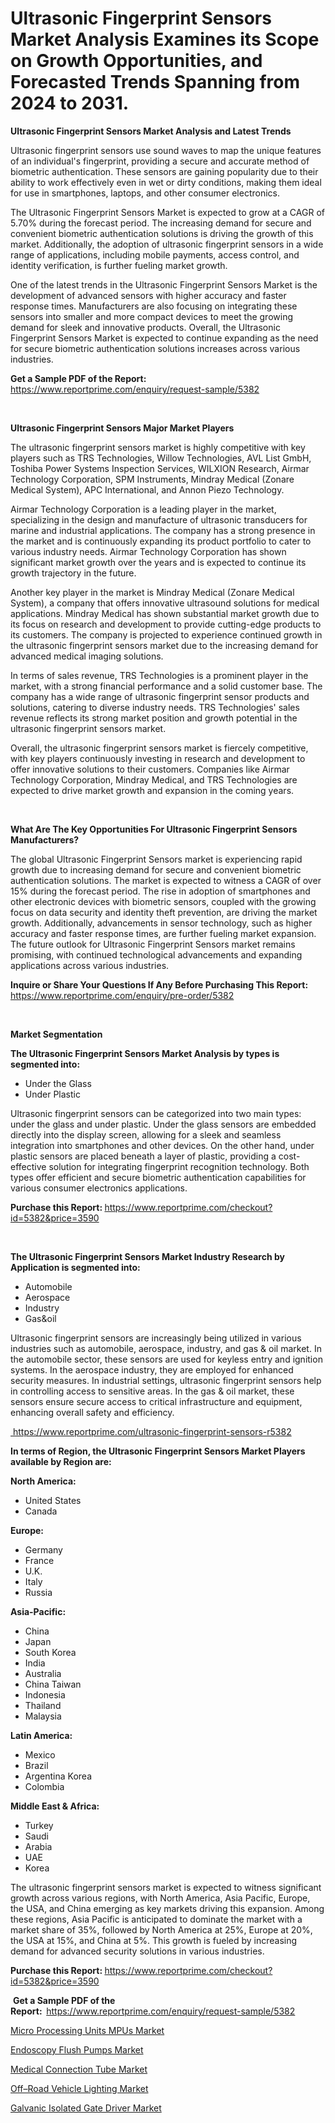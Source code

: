 <p><h1>Ultrasonic Fingerprint Sensors Market Analysis Examines its Scope on Growth Opportunities, and Forecasted Trends Spanning from 2024 to 2031.</h1></p><p><strong>Ultrasonic Fingerprint Sensors Market Analysis and Latest Trends</strong></p>
<p><p>Ultrasonic fingerprint sensors use sound waves to map the unique features of an individual's fingerprint, providing a secure and accurate method of biometric authentication. These sensors are gaining popularity due to their ability to work effectively even in wet or dirty conditions, making them ideal for use in smartphones, laptops, and other consumer electronics.</p><p>The Ultrasonic Fingerprint Sensors Market is expected to grow at a CAGR of 5.70% during the forecast period. The increasing demand for secure and convenient biometric authentication solutions is driving the growth of this market. Additionally, the adoption of ultrasonic fingerprint sensors in a wide range of applications, including mobile payments, access control, and identity verification, is further fueling market growth.</p><p>One of the latest trends in the Ultrasonic Fingerprint Sensors Market is the development of advanced sensors with higher accuracy and faster response times. Manufacturers are also focusing on integrating these sensors into smaller and more compact devices to meet the growing demand for sleek and innovative products. Overall, the Ultrasonic Fingerprint Sensors Market is expected to continue expanding as the need for secure biometric authentication solutions increases across various industries.</p></p>
<p><strong>Get a Sample PDF of the Report:&nbsp;</strong> <a href="https://www.reportprime.com/enquiry/request-sample/5382">https://www.reportprime.com/enquiry/request-sample/5382</a></p>
<p>&nbsp;</p>
<p><strong>Ultrasonic Fingerprint Sensors Major Market Players</strong></p>
<p><p>The ultrasonic fingerprint sensors market is highly competitive with key players such as TRS Technologies, Willow Technologies, AVL List GmbH, Toshiba Power Systems Inspection Services, WILXION Research, Airmar Technology Corporation, SPM Instruments, Mindray Medical (Zonare Medical System), APC International, and Annon Piezo Technology. </p><p>Airmar Technology Corporation is a leading player in the market, specializing in the design and manufacture of ultrasonic transducers for marine and industrial applications. The company has a strong presence in the market and is continuously expanding its product portfolio to cater to various industry needs. Airmar Technology Corporation has shown significant market growth over the years and is expected to continue its growth trajectory in the future.</p><p>Another key player in the market is Mindray Medical (Zonare Medical System), a company that offers innovative ultrasound solutions for medical applications. Mindray Medical has shown substantial market growth due to its focus on research and development to provide cutting-edge products to its customers. The company is projected to experience continued growth in the ultrasonic fingerprint sensors market due to the increasing demand for advanced medical imaging solutions.</p><p>In terms of sales revenue, TRS Technologies is a prominent player in the market, with a strong financial performance and a solid customer base. The company has a wide range of ultrasonic fingerprint sensor products and solutions, catering to diverse industry needs. TRS Technologies' sales revenue reflects its strong market position and growth potential in the ultrasonic fingerprint sensors market.</p><p>Overall, the ultrasonic fingerprint sensors market is fiercely competitive, with key players continuously investing in research and development to offer innovative solutions to their customers. Companies like Airmar Technology Corporation, Mindray Medical, and TRS Technologies are expected to drive market growth and expansion in the coming years.</p></p>
<p>&nbsp;</p>
<p><strong>What Are The Key Opportunities For Ultrasonic Fingerprint Sensors Manufacturers?</strong></p>
<p><p>The global Ultrasonic Fingerprint Sensors market is experiencing rapid growth due to increasing demand for secure and convenient biometric authentication solutions. The market is expected to witness a CAGR of over 15% during the forecast period. The rise in adoption of smartphones and other electronic devices with biometric sensors, coupled with the growing focus on data security and identity theft prevention, are driving the market growth. Additionally, advancements in sensor technology, such as higher accuracy and faster response times, are further fueling market expansion. The future outlook for Ultrasonic Fingerprint Sensors market remains promising, with continued technological advancements and expanding applications across various industries.</p></p>
<p><strong>Inquire or Share Your Questions If Any Before Purchasing This Report:</strong> <a href="https://www.reportprime.com/enquiry/pre-order/5382">https://www.reportprime.com/enquiry/pre-order/5382</a></p>
<p>&nbsp;</p>
<p><strong>Market Segmentation</strong></p>
<p><strong>The Ultrasonic Fingerprint Sensors Market Analysis by types is segmented into:</strong></p>
<p><ul><li>Under the Glass</li><li>Under Plastic</li></ul></p>
<p><p>Ultrasonic fingerprint sensors can be categorized into two main types: under the glass and under plastic. Under the glass sensors are embedded directly into the display screen, allowing for a sleek and seamless integration into smartphones and other devices. On the other hand, under plastic sensors are placed beneath a layer of plastic, providing a cost-effective solution for integrating fingerprint recognition technology. Both types offer efficient and secure biometric authentication capabilities for various consumer electronics applications.</p></p>
<p><strong>Purchase this Report:&nbsp;</strong><a href="https://www.reportprime.com/checkout?id=5382&price=3590">https://www.reportprime.com/checkout?id=5382&price=3590</a></p>
<p>&nbsp;</p>
<p><strong>The Ultrasonic Fingerprint Sensors Market Industry Research by Application is segmented into:</strong></p>
<p><ul><li>Automobile</li><li>Aerospace</li><li>Industry</li><li>Gas&oil</li></ul></p>
<p><p>Ultrasonic fingerprint sensors are increasingly being utilized in various industries such as automobile, aerospace, industry, and gas & oil market. In the automobile sector, these sensors are used for keyless entry and ignition systems. In the aerospace industry, they are employed for enhanced security measures. In industrial settings, ultrasonic fingerprint sensors help in controlling access to sensitive areas. In the gas & oil market, these sensors ensure secure access to critical infrastructure and equipment, enhancing overall safety and efficiency.</p></p>
<p><a href="https://www.reportprime.com/ultrasonic-fingerprint-sensors-r5382">&nbsp;https://www.reportprime.com/ultrasonic-fingerprint-sensors-r5382</a></p>
<p><strong>In terms of Region, the Ultrasonic Fingerprint Sensors Market Players available by Region are:</strong></p>
<p>
    <p> <strong> North America: </strong>
        <ul>
            <li>United States</li>
            <li>Canada</li>
        </ul>
        </p> 
    <p> <strong> Europe: </strong>
        <ul>
            <li>Germany</li>
            <li>France</li>
            <li>U.K.</li>
            <li>Italy</li>
            <li>Russia</li>
        </ul>
        </p> 
    <p> <strong> Asia-Pacific: </strong>
        <ul>
            <li>China</li>
            <li>Japan</li>
            <li>South Korea</li>
            <li>India</li>
            <li>Australia</li>
            <li>China Taiwan</li>
            <li>Indonesia</li>
            <li>Thailand</li>
            <li>Malaysia</li>
        </ul>
        </p> 
    <p> <strong> Latin America: </strong>
        <ul>
            <li>Mexico</li>
            <li>Brazil</li>
            <li>Argentina Korea</li>
            <li>Colombia</li>
        </ul>
        </p> 
    <p> <strong> Middle East & Africa: </strong>
        <ul>
            <li>Turkey</li>
            <li>Saudi</li>
            <li>Arabia</li>
            <li>UAE</li>
            <li>Korea</li>
        </ul>
    </p>
    </p>
<p><p>The ultrasonic fingerprint sensors market is expected to witness significant growth across various regions, with North America, Asia Pacific, Europe, the USA, and China emerging as key markets driving this expansion. Among these regions, Asia Pacific is anticipated to dominate the market with a market share of 35%, followed by North America at 25%, Europe at 20%, the USA at 15%, and China at 5%. This growth is fueled by increasing demand for advanced security solutions in various industries.</p></p>
<p><strong>Purchase this Report: </strong><a href="https://www.reportprime.com/checkout?id=5382&price=3590">https://www.reportprime.com/checkout?id=5382&price=3590</a></p>
<p>&nbsp;<strong>Get a Sample PDF of the Report:&nbsp;&nbsp;</strong><a href="https://www.reportprime.com/enquiry/request-sample/5382">https://www.reportprime.com/enquiry/request-sample/5382</a></p>
<p><strong></strong></p>
<p><p><a href="https://github.com/sarohimweaach77/Market-Research-Report-List-1/blob/main/micro-processing-units-mpus-market.md">Micro Processing Units MPUs Market</a></p><p><a href="https://issuu.com/reportprime-2/docs/endoscopy-flush-pumps-market-size-2030.pptx">Endoscopy Flush Pumps Market</a></p><p><a href="https://issuu.com/reportprime-2/docs/medical-connection-tube-market-size-2030.pptx">Medical Connection Tube Market</a></p><p><a href="https://medium.com/@berugaru/market-forecast-global-off-road-vehicle-lighting-trends-and-impact-analysis-2024-2031-by-2ee663a0324a">Off–Road Vehicle Lighting Market</a></p><p><a href="https://github.com/ajiariaa/Market-Research-Report-List-1/blob/main/galvanic-isolated-gate-driver-market.md">Galvanic Isolated Gate Driver Market</a></p></p>
